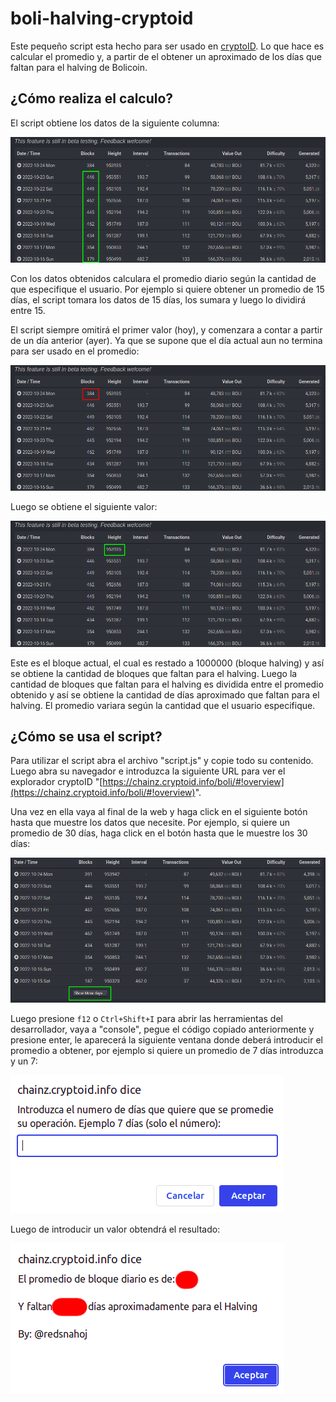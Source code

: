 # boli-halving-cryptoid

Este pequeño script esta hecho para ser usado en [cryptoID](https://chainz.cryptoid.info/boli/#!overview). Lo que hace es calcular el promedio y, a partir de el obtener un aproximado de los días que faltan para el halving de Bolicoin.

## ¿Cómo realiza el calculo?

El script obtiene los datos de la siguiente columna:

![Imagen 01](img/img-01.png)

Con los datos obtenidos calculara el promedio diario según la cantidad de que especifique el usuario. Por ejemplo si quiere obtener un promedio de 15 días, el script tomara los datos de 15 días, los sumara y luego lo dividirá entre 15.

El script siempre omitirá el primer valor (hoy), y comenzara a contar a partir de un día anterior (ayer). Ya que se supone que el día actual aun no termina para ser usado en el promedio:

![Imagen 02](img/img-02.png)

Luego se obtiene el siguiente valor:

![Imagen 03](img/img-03.png)

Este es el bloque actual, el cual es restado a 1000000 (bloque halving) y así se obtiene la cantidad de bloques que faltan para el halving. Luego la cantidad de bloques que faltan para el halving es dividida entre el promedio obtenido y así se obtiene la cantidad de días aproximado que faltan para el halving. El promedio variara según la cantidad que el usuario especifique.

## ¿Cómo se usa el script?

Para utilizar el script abra el archivo "script.js" y copie todo su contenido. Luego abra su navegador e introduzca la siguiente URL para ver el explorador cryptoID "[https://chainz.cryptoid.info/boli/#!overview](https://chainz.cryptoid.info/boli/#!overview)".

Una vez en ella vaya al final de la web y haga click en el siguiente botón hasta que muestre los datos que necesite. Por ejemplo, si quiere un promedio de 30 días, haga click en el botón hasta que le muestre los 30 días:

![Imagen 04](img/img-04.png)

Luego presione <code>f12</code> o <code>Ctrl+Shift+I</code> para abrir las herramientas del desarrollador, vaya a "console", pegue el código copiado anteriormente y presione enter, le aparecerá la siguiente ventana donde deberá introducir el promedio a obtener, por ejemplo si quiere un promedio de 7 días introduzca y un 7:

![Imagen 05](img/img-05.png)

Luego de introducir un valor obtendrá el resultado:

![Imagen 06](img/img-06.png)
